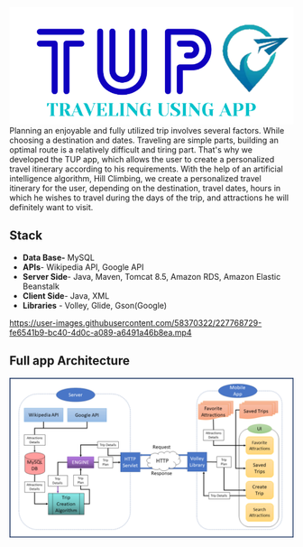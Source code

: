 ![Logo](media/Logo.png)
Planning an enjoyable and fully utilized trip involves several factors. While choosing a destination and dates.
Traveling are simple parts, building an optimal route is a relatively difficult and tiring part.
That's why we developed the TUP app, which allows the user to create a personalized travel itinerary according to his requirements.
With the help of an artificial intelligence algorithm, Hill Climbing, we create a personalized travel itinerary for the user, depending on the destination, travel dates, hours in which he wishes to travel during the days of the trip, and attractions he will definitely want to visit.

## Stack

 - **Data Base-** MySQL
 - **APIs**- Wikipedia API, Google API
 - **Server Side**- Java, Maven, Tomcat 8.5, Amazon RDS, Amazon Elastic Beanstalk
 - **Client Side**- Java, XML
 - **Libraries** - Volley, Glide, Gson(Google)

https://user-images.githubusercontent.com/58370322/227768729-fe6541b9-bc40-4d0c-a089-a6491a46b8ea.mp4

## Full app Architecture
![Sofware Architecture](media/Software_Architecture.png)
